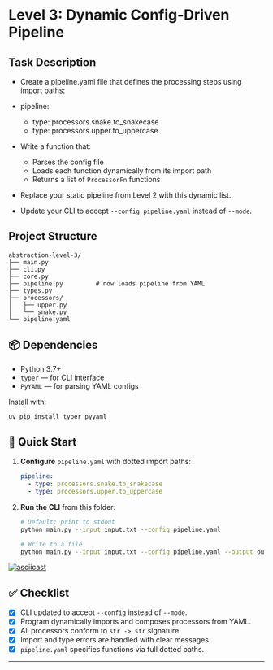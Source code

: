 # Level 3: Dynamic Config-Driven Pipeline

## Task Description

- Create a pipeline.yaml file that defines the processing steps using import paths:

- pipeline:
    - type: processors.snake.to_snakecase
    - type: processors.upper.to_uppercase
- Write a function that:

  - Parses the config file
  - Loads each function dynamically from its import path
  - Returns a list of `ProcessorFn` functions

- Replace your static pipeline from Level 2 with this dynamic list. 
- Update your CLI to accept `--config pipeline.yaml` instead of `--mode`.


## Project Structure
```
abstraction-level-3/
├── main.py
├── cli.py
├── core.py
├── pipeline.py         # now loads pipeline from YAML
├── types.py
├── processors/
│   ├── upper.py
│   └── snake.py
└── pipeline.yaml
```
## 📦 Dependencies

* Python 3.7+
* `typer` — for CLI interface
* `PyYAML` — for parsing YAML configs

Install with:

```bash
uv pip install typer pyyaml
```

## 🚀 Quick Start


1. **Configure** `pipeline.yaml` with dotted import paths:

   ```yaml
   pipeline:
     - type: processors.snake.to_snakecase
     - type: processors.upper.to_uppercase
   ```

2. **Run the CLI** from this folder:

   ```bash
   # Default: print to stdout
   python main.py --input input.txt --config pipeline.yaml

   # Write to a file
   python main.py --input input.txt --config pipeline.yaml --output out.txt
   ```
   
[![asciicast](https://asciinema.org/a/NIj7wvrNeHCxqzPpJdFn7yAJc.svg)](https://asciinema.org/a/NIj7wvrNeHCxqzPpJdFn7yAJc)



## ✅ Checklist

* [x] CLI updated to accept `--config` instead of `--mode`.
* [x] Program dynamically imports and composes processors from YAML.
* [x] All processors conform to `str -> str` signature.
* [x] Import and type errors are handled with clear messages.
* [x] `pipeline.yaml` specifies functions via full dotted paths.

---
